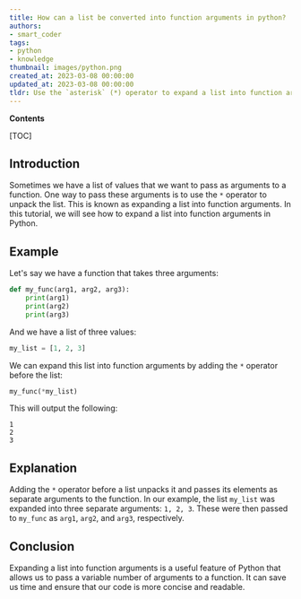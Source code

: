```yaml
---
title: How can a list be converted into function arguments in python?
authors:
- smart_coder
tags:
- python
- knowledge
thumbnail: images/python.png
created_at: 2023-03-08 00:00:00
updated_at: 2023-03-08 00:00:00
tldr: Use the `asterisk` (*) operator to expand a list into function arguments.
---
```


**Contents**

[TOC]

## Introduction
Sometimes we have a list of values that we want to pass as arguments to a function. One way to pass these arguments is to use the `*` operator to unpack the list. This is known as expanding a list into function arguments. In this tutorial, we will see how to expand a list into function arguments in Python.

## Example
Let's say we have a function that takes three arguments:

```python
def my_func(arg1, arg2, arg3):
    print(arg1)
    print(arg2)
    print(arg3)
```

And we have a list of three values:

```python
my_list = [1, 2, 3]
```

We can expand this list into function arguments by adding the `*` operator before the list:

```python
my_func(*my_list)
```

This will output the following:

```
1
2
3
```

## Explanation
Adding the `*` operator before a list unpacks it and passes its elements as separate arguments to the function. In our example, the list `my_list` was expanded into three separate arguments: `1, 2, 3`. These were then passed to `my_func` as `arg1`, `arg2`, and `arg3`, respectively.

## Conclusion
Expanding a list into function arguments is a useful feature of Python that allows us to pass a variable number of arguments to a function. It can save us time and ensure that our code is more concise and readable.
